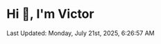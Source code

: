 <h1>Hi 👋, I'm Victor </h1>

<!--RECENT_ACTIVITY:start-->
<!--RECENT_ACTIVITY:end-->

<!--RECENT_ACTIVITY:last_update-->
Last Updated: Monday, July 21st, 2025, 6:26:57 AM
<!--RECENT_ACTIVITY:last_update_end-->
